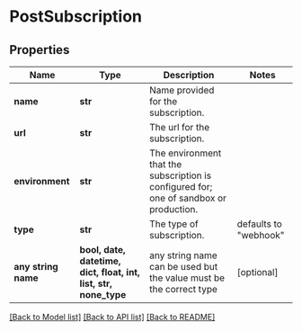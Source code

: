 # PostSubscription


## Properties
Name | Type | Description | Notes
------------ | ------------- | ------------- | -------------
**name** | **str** | Name provided for the subscription. | 
**url** | **str** | The url for the subscription. | 
**environment** | **str** | The environment that the subscription is configured for; one of sandbox or production. | 
**type** | **str** | The type of subscription. | defaults to "webhook"
**any string name** | **bool, date, datetime, dict, float, int, list, str, none_type** | any string name can be used but the value must be the correct type | [optional]

[[Back to Model list]](../README.md#documentation-for-models) [[Back to API list]](../README.md#documentation-for-api-endpoints) [[Back to README]](../README.md)


